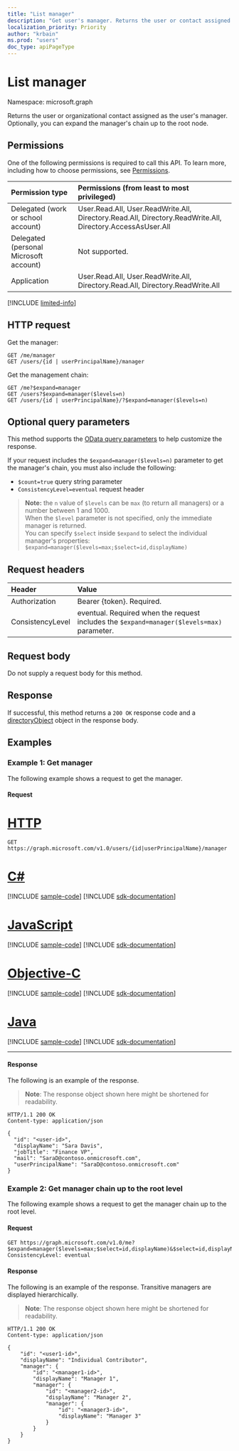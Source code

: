 ```yaml
---
title: "List manager"
description: "Get user's manager. Returns the user or contact assigned as the user's manager."
localization_priority: Priority
author: "krbain"
ms.prod: "users"
doc_type: apiPageType
---
```


# List manager

Namespace: microsoft.graph

Returns the user or organizational contact assigned as the user's manager. Optionally, you can expand the manager's chain up to the root node.

## Permissions

One of the following permissions is required to call this API. To learn more, including how to choose permissions, see [Permissions](/graph/permissions-reference).

|Permission type      | Permissions (from least to most privileged)              |
|:--------------------|:---------------------------------------------------------|
|Delegated (work or school account) | User.Read.All, User.ReadWrite.All, Directory.Read.All, Directory.ReadWrite.All, Directory.AccessAsUser.All    |
|Delegated (personal Microsoft account) | Not supported.    |
|Application | User.Read.All, User.ReadWrite.All, Directory.Read.All, Directory.ReadWrite.All |

[!INCLUDE [limited-info](../../includes/limited-info.md)]

## HTTP request

Get the manager:
<!-- { "blockType": "ignored" } -->
```http
GET /me/manager
GET /users/{id | userPrincipalName}/manager
```
Get the management chain:
<!-- { "blockType": "ignored" } -->
```http
GET /me?$expand=manager
GET /users?$expand=manager($levels=n)
GET /users/{id | userPrincipalName}/?$expand=manager($levels=n)
```

## Optional query parameters

This method supports the [OData query parameters](/graph/query-parameters) to help customize the response.  

If your request includes the `$expand=manager($levels=n)` parameter to get the manager's chain, you must also include the following:

- `$count=true` query string parameter
- `ConsistencyLevel=eventual` request header

>**Note:** the `n` value of `$levels` can be `max` (to return all managers) or a number between 1 and 1000.  
> When the `$level` parameter is not specified, only the immediate manager is returned.  
> You can specify `$select` inside `$expand` to select the individual manager's properties: `$expand=manager($levels=max;$select=id,displayName)`

## Request headers

| Header       | Value|
|:-----------|:------|
| Authorization  | Bearer {token}. Required.  |
| ConsistencyLevel | eventual. Required when the request includes the `$expand=manager($levels=max)` parameter. |

## Request body

Do not supply a request body for this method.

## Response

If successful, this method returns a `200 OK` response code and a [directoryObject](../resources/directoryobject.md) object in the response body.

## Examples

### Example 1: Get manager

The following example shows a request to get the manager.

#### Request

# [HTTP](#tab/http)
<!-- {
  "blockType": "request",
  "name": "get_manager"
}-->
```msgraph-interactive
GET https://graph.microsoft.com/v1.0/users/{id|userPrincipalName}/manager
```
# [C#](#tab/csharp)
[!INCLUDE [sample-code](../includes/snippets/csharp/get-manager-csharp-snippets.md)]
[!INCLUDE [sdk-documentation](../includes/snippets/snippets-sdk-documentation-link.md)]

# [JavaScript](#tab/javascript)
[!INCLUDE [sample-code](../includes/snippets/javascript/get-manager-javascript-snippets.md)]
[!INCLUDE [sdk-documentation](../includes/snippets/snippets-sdk-documentation-link.md)]

# [Objective-C](#tab/objc)
[!INCLUDE [sample-code](../includes/snippets/objc/get-manager-objc-snippets.md)]
[!INCLUDE [sdk-documentation](../includes/snippets/snippets-sdk-documentation-link.md)]

# [Java](#tab/java)
[!INCLUDE [sample-code](../includes/snippets/java/get-manager-java-snippets.md)]
[!INCLUDE [sdk-documentation](../includes/snippets/snippets-sdk-documentation-link.md)]

---

#### Response

The following is an example of the response.
>**Note**: The response object shown here might be shortened for readability.
<!-- {
  "blockType": "response",
  "truncated": true,
  "@odata.type": "microsoft.graph.user",
  "isCollection": false
} -->
```http
HTTP/1.1 200 OK
Content-type: application/json

{
  "id": "<user-id>",
  "displayName": "Sara Davis",
  "jobTitle": "Finance VP",
  "mail": "SaraD@contoso.onmicrosoft.com",
  "userPrincipalName": "SaraD@contoso.onmicrosoft.com"
}
```

### Example 2: Get manager chain up to the root level

The following example shows a request to get the manager chain up to the root level.

#### Request

<!-- {
  "blockType": "request",
  "name": "get_transitive_managers"
}-->
```msgraph-interactive
GET https://graph.microsoft.com/v1.0/me?$expand=manager($levels=max;$select=id,displayName)&$select=id,displayName&$count=true
ConsistencyLevel: eventual
```

#### Response

The following is an example of the response. Transitive managers are displayed hierarchically.

>**Note**: The response object shown here might be shortened for readability.
<!-- {
  "blockType": "response",
  "truncated": true,
  "@odata.type": "microsoft.graph.user",
  "isCollection": false
} -->
```http
HTTP/1.1 200 OK
Content-type: application/json

{
    "id": "<user1-id>",
    "displayName": "Individual Contributor",
    "manager": {
        "id": "<manager1-id>",
        "displayName": "Manager 1",
        "manager": {
            "id": "<manager2-id>",
            "displayName": "Manager 2",
            "manager": {
                "id": "<manager3-id>",
                "displayName": "Manager 3"
            }
        }
    }
}
```

<!-- uuid: 8fcb5dbc-d5aa-4681-8e31-b001d5168d79
2015-10-25 14:57:30 UTC -->
<!-- {
  "type": "#page.annotation",
  "description": "List directReports",
  "keywords": "",
  "section": "documentation",
  "tocPath": "",
  "suppressions": [
  ]
}-->
